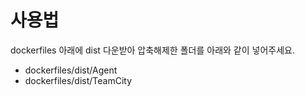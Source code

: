 # 사용법
dockerfiles 아래에 dist 다운받아 압축해제한 폴더를 아래와 같이 넣어주세요.
* dockerfiles/dist/Agent
* dockerfiles/dist/TeamCity